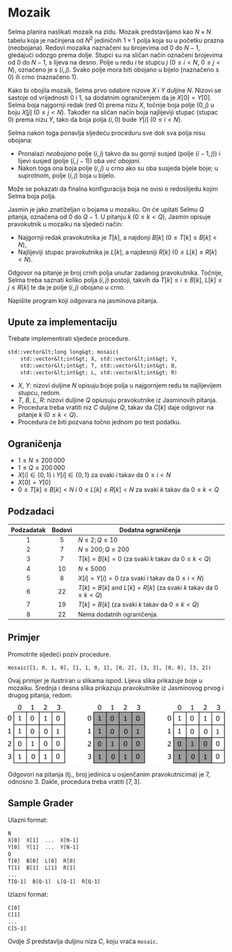 # Mozaik

Selma planira naslikati mozaik na zidu.
Mozaik predstavljamo kao $N \times N$ tabelu koja je načinjena
 od $N^2$ jediničnih $1 \times 1$ polja koja su u početku prazna (neobojana).
Redovi mozaika naznačeni su brojevima od $0$ do $N-1$, gledajući odozgo prema dolje.
 Stupci su na sličan način označeni brojevima od $0$ do $N-1$, s lijeva na desno.
Polje u redu $i$ te stupcu $j$ ($0 \leq i < N$, $0 \leq j < N$), označeno je s $(i,j)$.
Svako polje mora biti obojano u bijelo (naznačeno s $0$) ili crno (naznačeno $1$).

Kako bi obojila mozaik, Selma prvo odabire nizove $X$ i $Y$ duljine $N$.
 Nizovi se sastoje od vrijednosti $0$ i $1$, sa dodatnim ograničenjem da je $X[0] = Y[0]$.
Selma boja najgornji redak (red $0$) prema nizu $X$,
 točnije boja polje $(0,j)$ u boju $X[j]$ ($0 \leq j < N$).
Također na sličan način boja najlijeviji stupac (stupac $0$) prema nizu $Y$,
 tako da boja polja $(i,0)$ bude $Y[i]$ ($0 \leq i < N$).

Selma nakon toga ponavlja sljedeću proceduru sve dok sva polja nisu obojana:
* Pronalazi *neobojano* polje $(i,j)$ takvo da
 su gornji susjed (polje $(i-1, j)$) i lijevi susjed (polje $(i, j-1)$)
 oba *već obojani*.
* Nakon toga ona boja polje $(i,j)$ u crno ako su oba susjeda bijele boje;
 u suprotnom, polje $(i, j)$ boja u bijelo.

Može se pokazati da finalna konfiguracija boja ne ovisi o redoslijedu kojim Selma boja polja.

Jasmin je jako znatiželjan o bojama u mozaiku.
On će upitati Selmu $Q$ pitanja, označena od $0$ do $Q-1$.
U pitanju $k$ ($0 \leq k < Q$),
 Jasmin opisuje pravokutnik u mozaiku na sljedeći način:
* Najgornji redak pravokutnika je $T[k]$, a najdonji $B[k]$ ($0 \leq T[k] \leq B[k] < N$),
* Najlijeviji stupac pravokutnika je $L[k]$, a najdesniji $R[k]$ ($0 \leq L[k] \leq R[k] < N$).

Odgovor na pitanje je broj crnih polja unutar zadanog pravokutnika.
Točnije, Selma treba saznati koliko polja $(i, j)$ postoji,
 takvih da $T[k] \leq i \leq B[k]$, $L[k] \leq j \leq R[k]$
 te da je polje $(i,j)$ obojano u crno.

Napišite program koji odgovara na jasminova pitanja.

## Upute za implementaciju

Trebate implementirati sljedeće procedure.

```
std::vector&lt;long long&gt; mosaic(
	std::vector&lt;int&gt; X, std::vector&lt;int&gt; Y,
    std::vector&lt;int&gt; T, std::vector&lt;int&gt; B,
    std::vector&lt;int&gt; L, std::vector&lt;int&gt; R)
```

* $X$, $Y$: nizovi duljine $N$ opisuju boje polja u najgornjem redu te najlijevijem stupcu, redom.
* $T$, $B$, $L$, $R$: nizovi duljine $Q$ opiusuju pravokutnike iz Jasminovih pitanja.
* Procedura treba vratiti niz $C$ duljine $Q$,
 takav da $C[k]$ daje odgovor na pitanje $k$ ($0 \leq k < Q$).
* Procedura će biti pozvana točno jednom po test podatku.

## Ograničenja

* $1 \leq N \leq 200\,000$
* $1 \leq Q \leq 200\,000$
* $X[i] \in \{0, 1\}$ i $Y[i] \in \{0, 1\}$
 za svaki $i$ takav da $0 \leq i < N$
* $X[0] = Y[0]$
* $0 \leq T[k] \leq B[k] < N$ i $0 \leq L[k] \leq R[k] < N$
 za svaki $k$ takav da $0 \leq k < Q$

## Podzadaci

| Podzadatak | Bodovi  | Dodatna ograničenja |
| :-----: | :----: | ---------------------- |
| 1       | $5$    | $N \leq 2; Q \leq 10$
| 2       | $7$    | $N \leq 200; Q \leq 200$
| 3       | $7$    | $T[k] = B[k] = 0$ (za svaki $k$ takav da $0 \leq k < Q$)
| 4       | $10$   | $N \leq 5000$
| 5       | $8$    | $X[i] = Y[i] = 0$ (za svaki $i$ takav da $0 \leq i < N$)
| 6       | $22$   | $T[k] = B[k]$ and $L[k] = R[k]$ (za svaki $k$ takav da $0 \leq k < Q$)
| 7       | $19$   | $T[k] = B[k]$ (za svaki $k$ takav da $0 \leq k < Q$)
| 8       | $22$   | Nema dodatnih ograničenja.

## Primjer

Promotrite sljedeći poziv procedure.

```
mosaic([1, 0, 1, 0], [1, 1, 0, 1], [0, 2], [3, 3], [0, 0], [3, 2])
```

Ovaj primjer je ilustriran u slikama ispod.
Lijeva slika prikazuje boje u mozaiku.
Srednja i desna slika prikazuju pravokutnike iz Jasminovog
 prvog i drugog pitanja, redom.

![](example.png "550")

Odgovori na pitanja
 (tj., broj jedinica u osjenčanim pravokutnicima)
 je 7, odnosno 3.
Dakle, procedura treba vratiti $[7, 3]$.

## Sample Grader

Ulazni format:

```
N
X[0]  X[1]  ...  X[N-1]
Y[0]  Y[1]  ...  Y[N-1]
Q
T[0]  B[0]  L[0]  R[0]
T[1]  B[1]  L[1]  R[1]
...
T[Q-1]  B[Q-1]  L[Q-1]  R[Q-1]
```

Izlazni format:

```
C[0]
C[1]
...
C[S-1]
```

Ovdje $S$ predstavlja duljinu niza $C$, koju vraća `mosaic`.

